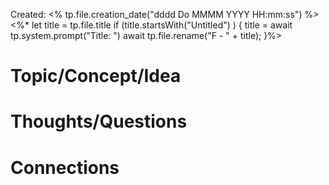 ---
---

Created: <% tp.file.creation_date("dddd Do MMMM YYYY HH:mm:ss") %>
<%\*
let title = tp.file.title
if (title.startsWith("Untitled") ) {
title = await tp.system.prompt("Title: ")
await tp.file.rename("F - " + title);
}%>

# Topic/Concept/Idea


# Thoughts/Questions


# Connections


